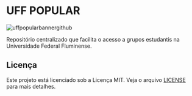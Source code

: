 # UFF POPULAR
![uffpopularbannergithub](https://github.com/Navelogic/uff-popular/assets/93350805/a5ff8fd9-251f-4913-a7ac-9aae199379c1)

Repositório centralizado que facilita o acesso a grupos estudantis na Universidade Federal Fluminense.

## Licença
Este projeto está licenciado sob a Licença MIT. Veja o arquivo [LICENSE](https://github.com/Navelogic/uff-popular/blob/main/LICENSE) para mais detalhes.

